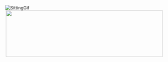 <div align="Center">
    <img src="https://d9jhi50qo719s.cloudfront.net/7ap/samples/iir_800.gif?230809025525%22" alt="SittingGif" align="Left">
    <img src="https://images.cooltext.com/5709356.png" height="150px" width="500px">
</div>

